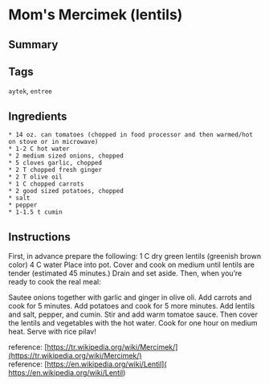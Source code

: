# Mom's Mercimek (lentils)

## Summary

## Tags

`aytek`, `entree`

## Ingredients

    * 14 oz. can tomatoes (chopped in food processor and then warmed/hot on stove or in microwave)
    * 1-2 C hot water
    * 2 medium sized onions, chopped 
    * 5 cloves garlic, chopped 
    * 2 T chopped fresh ginger 
    * 2 T olive oil 
    * 1 C chopped carrots 
    * 2 good sized potatoes, chopped 
    * salt 
    * pepper 
    * 1-1.5 t cumin

## Instructions

First, in advance prepare the following: 1 C dry green lentils (greenish brown color) 4 C water Place into pot. Cover and cook on medium until lentils are tender (estimated 45 minutes.) Drain and set aside. Then, when you’re ready to cook the real meal:

Sautee onions together with garlic and ginger in olive oli. Add carrots and cook for 5 minutes. Add potatoes and cook for 5 more minutes. Add lentils and salt, pepper, and cumin. Stir and add warm tomatoe sauce. Then cover the lentils and vegetables with the hot water. Cook for one hour on medium heat. Serve with rice pilav!

reference: [https://tr.wikipedia.org/wiki/Mercimek/](https://tr.wikipedia.org/wiki/Mercimek/)  
reference: [https://en.wikipedia.org/wiki/Lentil](
https://en.wikipedia.org/wiki/Lentil)